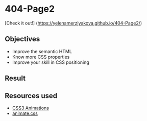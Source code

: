 # 404-Page2

[Check it out!] (https://yelenamerzlyakova.github.io/404-Page2/)

## Objectives

- Improve the semantic HTML
- Know more CSS properties
- Improve your skill in CSS positioning

## Result




## Resources used

- [CSS3 Animations](https://www.w3schools.com/css/css3_animations.asp)
- [animate.css](https://daneden.github.io/animate.css/)
